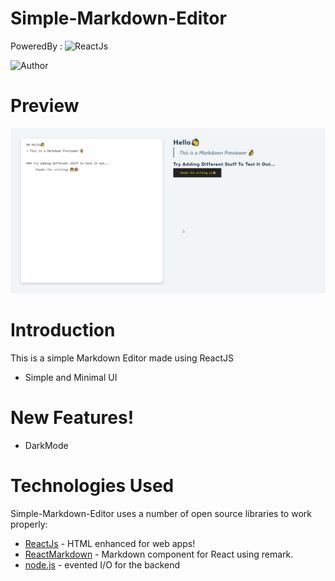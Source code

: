 # Simple-Markdown-Editor

PoweredBy :
![ReactJs](https://user-images.githubusercontent.com/56060354/97405855-53c40280-191e-11eb-8fe5-8d7878b0b280.png)

![Author](https://img.shields.io/badge/author-Pratyush%20Kumar-lightgrey.svg?colorB=9900cc&style=flat-square)

# Preview
![Markdown-Editor](https://github.com/PratyushK7/Resources/blob/main/MarkdownEditor-LightTheme.png)

# Introduction
This is a simple Markdown Editor made using ReactJS

  - Simple and Minimal UI

# New Features!

  - DarkMode 
 
# Technologies Used

Simple-Markdown-Editor uses a number of open source libraries to work properly:

* [ReactJs] - HTML enhanced for web apps!
* [ReactMarkdown] - Markdown component for React using remark.
* [node.js] - evented I/O for the backend

 [git-repo-url]: https://github.com/PratyushK7/gi-pics
 [node.js]: http://nodejs.org/
 [ReactJs]: http://reactjs.org/
 [ReactMarkdown]: https://www.npmjs.com/package/react-markdown
